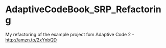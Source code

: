 # AdaptiveCodeBook_SRP_Refactoring

My refactoring of the example project fom Adaptive Code 2 - http://amzn.to/2xYnbQD
